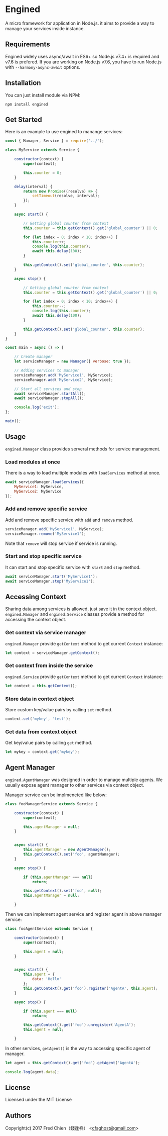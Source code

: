 # Engined

A micro framework for application in Node.js. it aims to provide a way to manage your services inside instance.

## Requirements

Engined widely uses async/await in ES6+ so Node.js v7.4+ is required and v7.6 is prefered. If you are working on Node.js v7.6, you have to run Node.js with `--harmony-async-await` options.


## Installation

You can just install module via NPM:

```shell
npm install engined
```

## Get Started

Here is an example to use engined to manange services:

```javascript
const { Manager, Service } = require('../');

class MyService extends Service {

	constructor(context) {
		super(context);

		this.counter = 0;
	}

	delay(interval) {
		return new Promise((resolve) => {
			setTimeout(resolve, interval);
		});
	}

	async start() {

		// Getting global counter from context
		this.counter = this.getContext().get('global_counter') || 0;

		for (let index = 0; index < 10; index++) {
			this.counter++;
			console.log(this.counter);
			await this.delay(100);
		}

		this.getContext().set('global_counter', this.counter);
	}

	async stop() {

		// Getting global counter from context
		this.counter = this.getContext().get('global_counter') || 0;

		for (let index = 0; index < 10; index++) {
			this.counter--;
			console.log(this.counter);
			await this.delay(100);
		}

		this.getContext().set('global_counter', this.counter);
	}
}

const main = async () => {

	// Create manager
	let serviceManager = new Manager({ verbose: true });

	// Adding services to manager
	serviceManager.add('MyService1', MyService);
	serviceManager.add('MyService2', MyService);

	// Start all services and stop
	await serviceManager.startAll();
	await serviceManager.stopAll();

	console.log('exit');
};

main();
```

## Usage

`engined.Manager` class provides serveral methods for service management.

### Load modules at once

There is a way to load multiple modules with `loadServices` method at once.

```javascript
await serviceManager.loadServices({
	MyService1: MyService,
	MyService2: MyService
});
```

### Add and remove specific service

Add and remove specific service with `add` and `remove` method.

```javascript
serviceManager.add('MyService1', MyService);
serviceManager.remove('MyService1');
```

Note that `remove` will stop service if service is running.

### Start and stop specific service

It can start and stop specific service with `start` and `stop` method.

```javascript
await serviceManager.start('MyService1');
await serviceManager.stop('MyService1');
```

## Accessing Context

Sharing data among services is allowed, just save it in the context object. `engined.Manager` and `engined.Service` classes provide a method for accessing the context object.

### Get context via service manager

`engined.Manager` provide `getContext` method to get current `Context` instance:

```javascript
let context = serviceManager.getContext();
```

### Get context from inside the service

`engined.Service` provide `getContext` method to get current `Context` instance:

```javascript
let context = this.getContext();
```

### Store data in context object

Store custom key/value pairs by calling `set` method.

```javascript
context.set('mykey', 'test');
```

### Get data from context object

Get key/value pairs by calling `get` method.

```javascript
let mykey = context.get('mykey');
```

## Agent Manager

`engined.AgentManager` was designed in order to manage multiple agents. We usually expose agent manager to other services via context object.

Manager service can be implmeneted like below:

```javascript
class fooManagerService extends Service {

	constructor(context) {
		super(context);

		this.agentManager = null;
	}


	async start() {
		this.agentManager = new AgentManager();
		this.getContext().set('foo', agentManager);
	}

	async stop() {

		if (this.agentManager === null)
			return;

		this.getContext().set('foo', null);
		this.agentManager = null;

	}

```

Then we can implement agent service and register agent in above manager service:

```javascript
class fooAgentService extends Service {

	constructor(context) {
		super(context);

		this.agent = null;
	}


	async start() {
		this.agent = {
			data: 'Hello'
		};
		this.getContext().get('foo').register('AgentA', this.agent);
	}

	async stop() {

		if (this.agent === null)
			return;

		this.getContext().get('foo').unregister('AgentA');
		this.agent = null;

	}
```

In other services, `getAgent()` is the way to accessing specific agent of manager.

```javascript
let agent = this.getContext().get('foo').getAgent('AgentA');

console.log(agent.data);

```

## License
Licensed under the MIT License
 
## Authors
Copyright(c) 2017 Fred Chien（錢逢祥） <<cfsghost@gmail.com>>
